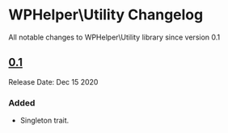 # WPHelper\Utility Changelog

All notable changes to WPHelper\Utility library since version 0.1

## [0.1](https://github.com/abuyoyo/wphelper-utility/releases/tag/0.1/)
Release Date: Dec 15 2020

### Added
- Singleton trait.
